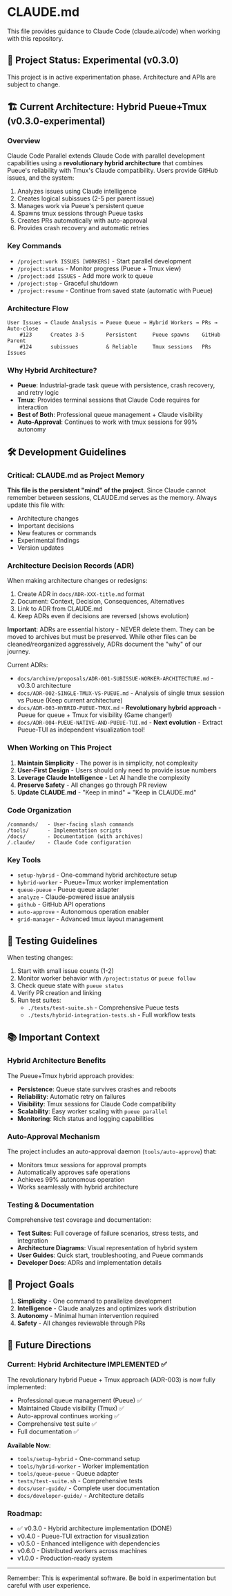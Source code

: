 # CLAUDE.md

This file provides guidance to Claude Code (claude.ai/code) when working with this repository.

## 🚧 Project Status: Experimental (v0.3.0)

This project is in active experimentation phase. Architecture and APIs are subject to change.

## 🏗️ Current Architecture: Hybrid Pueue+Tmux (v0.3.0-experimental)

### Overview
Claude Code Parallel extends Claude Code with parallel development capabilities using a **revolutionary hybrid architecture** that combines Pueue's reliability with Tmux's Claude compatibility. Users provide GitHub issues, and the system:

1. Analyzes issues using Claude intelligence
2. Creates logical subissues (2-5 per parent issue)
3. Manages work via Pueue's persistent queue
4. Spawns tmux sessions through Pueue tasks
5. Creates PRs automatically with auto-approval
6. Provides crash recovery and automatic retries

### Key Commands
- `/project:work ISSUES [WORKERS]` - Start parallel development
- `/project:status` - Monitor progress (Pueue + Tmux view)
- `/project:add ISSUES` - Add more work to queue
- `/project:stop` - Graceful shutdown
- `/project:resume` - Continue from saved state (automatic with Pueue)

### Architecture Flow
```
User Issues → Claude Analysis → Pueue Queue → Hybrid Workers → PRs → Auto-close
    #123      Creates 3-5       Persistent     Pueue spawns    GitHub   Parent
    #124      subissues         & Reliable     Tmux sessions   PRs      Issues
```

### Why Hybrid Architecture?
- **Pueue**: Industrial-grade task queue with persistence, crash recovery, and retry logic
- **Tmux**: Provides terminal sessions that Claude Code requires for interaction
- **Best of Both**: Professional queue management + Claude visibility
- **Auto-Approval**: Continues to work with tmux sessions for 99% autonomy

## 🛠️ Development Guidelines

### Critical: CLAUDE.md as Project Memory
**This file is the persistent "mind" of the project**. Since Claude cannot remember between sessions, CLAUDE.md serves as the memory. Always update this file with:
- Architecture changes
- Important decisions
- New features or commands
- Experimental findings
- Version updates

### Architecture Decision Records (ADR)
When making architecture changes or redesigns:
1. Create ADR in `docs/ADR-XXX-title.md` format
2. Document: Context, Decision, Consequences, Alternatives
3. Link to ADR from CLAUDE.md
4. Keep ADRs even if decisions are reversed (shows evolution)

**Important**: ADRs are essential history - NEVER delete them. They can be moved to archives but must be preserved. While other files can be cleaned/reorganized aggressively, ADRs document the "why" of our journey.

Current ADRs:
- `docs/archive/proposals/ADR-001-SUBISSUE-WORKER-ARCHITECTURE.md` - v0.3.0 architecture
- `docs/ADR-002-SINGLE-TMUX-VS-PUEUE.md` - Analysis of single tmux session vs Pueue (Keep current architecture)
- `docs/ADR-003-HYBRID-PUEUE-TMUX.md` - **Revolutionary hybrid approach** - Pueue for queue + Tmux for visibility (Game changer!)
- `docs/ADR-004-PUEUE-NATIVE-AND-PUEUE-TUI.md` - **Next evolution** - Extract Pueue-TUI as independent visualization tool!

### When Working on This Project
1. **Maintain Simplicity** - The power is in simplicity, not complexity
2. **User-First Design** - Users should only need to provide issue numbers
3. **Leverage Claude Intelligence** - Let AI handle the complexity
4. **Preserve Safety** - All changes go through PR review
5. **Update CLAUDE.md** - "Keep in mind" = "Keep in CLAUDE.md"

### Code Organization
```
/commands/   - User-facing slash commands
/tools/      - Implementation scripts
/docs/       - Documentation (with archives)
/.claude/    - Claude Code configuration
```

### Key Tools
- `setup-hybrid` - One-command hybrid architecture setup
- `hybrid-worker` - Pueue+Tmux worker implementation
- `queue-pueue` - Pueue queue adapter
- `analyze` - Claude-powered issue analysis
- `github` - GitHub API operations
- `auto-approve` - Autonomous operation enabler
- `grid-manager` - Advanced tmux layout management

## 🧪 Testing Guidelines

When testing changes:
1. Start with small issue counts (1-2)
2. Monitor worker behavior with `/project:status` or `pueue follow`
3. Check queue state with `pueue status`
4. Verify PR creation and linking
5. Run test suites:
   - `./tests/test-suite.sh` - Comprehensive Pueue tests
   - `./tests/hybrid-integration-tests.sh` - Full workflow tests

## 📚 Important Context

### Hybrid Architecture Benefits
The Pueue+Tmux hybrid approach provides:
- **Persistence**: Queue state survives crashes and reboots
- **Reliability**: Automatic retry on failures
- **Visibility**: Tmux sessions for Claude Code compatibility
- **Scalability**: Easy worker scaling with `pueue parallel`
- **Monitoring**: Rich status and logging capabilities

### Auto-Approval Mechanism
The project includes an auto-approval daemon (`tools/auto-approve`) that:
- Monitors tmux sessions for approval prompts
- Automatically approves safe operations
- Achieves 99% autonomous operation
- Works seamlessly with hybrid architecture

### Testing & Documentation
Comprehensive test coverage and documentation:
- **Test Suites**: Full coverage of failure scenarios, stress tests, and integration
- **Architecture Diagrams**: Visual representation of hybrid system
- **User Guides**: Quick start, troubleshooting, and Pueue commands
- **Developer Docs**: ADRs and implementation details

## 🎯 Project Goals

1. **Simplicity** - One command to parallelize development
2. **Intelligence** - Claude analyzes and optimizes work distribution
3. **Autonomy** - Minimal human intervention required
4. **Safety** - All changes reviewable through PRs

## 🚀 Future Directions

### Current: Hybrid Architecture IMPLEMENTED ✅
The revolutionary hybrid Pueue + Tmux approach (ADR-003) is now fully implemented:
- Professional queue management (Pueue) ✅
- Maintained Claude visibility (Tmux) ✅
- Auto-approval continues working ✅
- Comprehensive test suite ✅
- Full documentation ✅

**Available Now**:
- `tools/setup-hybrid` - One-command setup
- `tools/hybrid-worker` - Worker implementation  
- `tools/queue-pueue` - Queue adapter
- `tests/test-suite.sh` - Comprehensive tests
- `docs/user-guide/` - Complete user documentation
- `docs/developer-guide/` - Architecture details

### Roadmap:
- ✅ v0.3.0 - Hybrid architecture implementation (DONE)
- v0.4.0 - Pueue-TUI extraction for visualization
- v0.5.0 - Enhanced intelligence with dependencies
- v0.6.0 - Distributed workers across machines
- v1.0.0 - Production-ready system

---

Remember: This is experimental software. Be bold in experimentation but careful with user experience.